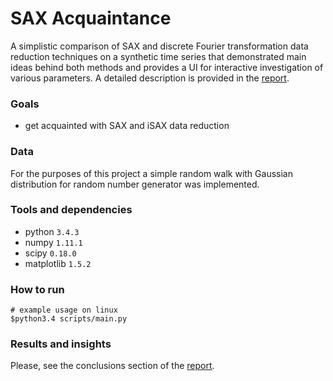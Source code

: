 SAX Acquaintance
====
A simplistic comparison of SAX and discrete Fourier transformation data reduction techniques on a synthetic time series that demonstrated main ideas behind both methods and provides a UI for interactive investigation of various parameters. A detailed description is provided in the [report].

### Goals
- get acquainted with SAX and iSAX data reduction

### Data
For the purposes of this project a simple random walk with Gaussian distribution
for random number generator was implemented.

### Tools and dependencies
- python `3.4.3`
- numpy `1.11.1`
- scipy `0.18.0`
- matplotlib `1.5.2`

### How to run
```
# example usage on linux
$python3.4 scripts/main.py
```

### Results and insights
Please, see the conclusions section of the [report].

[report]: <https://github.com/nyxcalamity/data-science-playground/blob/master/isax/report/sax-acquaintance.pdf>